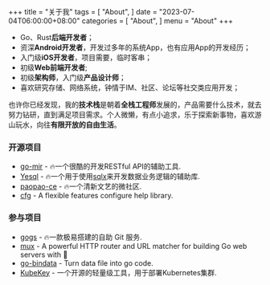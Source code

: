 +++
title = "关于我"
tags = [
    "About",
]
date = "2023-07-04T06:00:00+08:00"
categories = [
    "About",
]
menu = "About"
+++

- Go、Rust**后端开发者**；
- 资深**Android开发者**，开发过多年的系统App，也有应用App的开发经历；
- 入门级**iOS开发者**，项目需要，临时客串；
- 初级**Web前端开发者**;
- 初级**架构师**，入门级**产品设计师**；
- 喜欢研究存储、网络系统，钟情于IM、社区、论坛等社交类应用开发；

也许你已经发现，我的**技术栈**是朝着**全栈工程师**发展的，产品需要什么技术，就去努力钻研，直到满足项目需求。个人微懒，有点小追求，乐于探索新事物，喜欢游山玩水，向往**有限开放的自由生活**。

### 开源项目

- [go-mir](https://alimy.me/mir) - 🔥一个很酷的开发RESTful API的辅助工具.
- [Yesql](https://alimy.me/yesql) - 🔥一个用于使用[sqlx](https://github.com/jmoiron/sqlx)来开发数据业务逻辑的辅助库.
- [paopao-ce](https://github.com/rocboss/paopao-ce/tree/dev) - 🔥一个清新文艺的微社区.
- [cfg](https://github.com/alimy/cfg) - A flexible features configure help library.

### 参与项目
- [gogs](https://gogs.io/) - 🔥一款极易搭建的自助 Git 服务.
- [mux](https://github.com/gorilla/mux) - A powerful HTTP router and URL matcher for building Go web servers with 🦍
- [go-bindata](https://github.com/go-bindata/go-bindata) - Turn data file into go code.
- [KubeKey](https://github.com/kubesphere/kubekey) - 一个开源的轻量级工具，用于部署Kubernetes集群.
